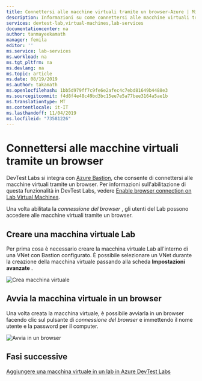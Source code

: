 ```yaml
---
title: Connettersi alle macchine virtuali tramite un browser-Azure | Microsoft Docs
description: Informazioni su come connettersi alle macchine virtuali tramite un browser.
services: devtest-lab,virtual-machines,lab-services
documentationcenter: na
author: tanmayeekamath
manager: femila
editor: ''
ms.service: lab-services
ms.workload: na
ms.tgt_pltfrm: na
ms.devlang: na
ms.topic: article
ms.date: 08/19/2019
ms.author: takamath
ms.openlocfilehash: 1bb5d979ff7c9fe6e2afec4c7ebd81649b4488e3
ms.sourcegitcommit: f4d8f4e48c49bd3bc15ee7e5a77bee3164a5ae1b
ms.translationtype: MT
ms.contentlocale: it-IT
ms.lasthandoff: 11/04/2019
ms.locfileid: "73581226"
---
```

# <a name="connect-to-your-virtual-machines-through-a-browser"></a>Connettersi alle macchine virtuali tramite un browser 

DevTest Labs si integra con [Azure Bastion](https://docs.microsoft.com/azure/bastion/), che consente di connettersi alle macchine virtuali tramite un browser. Per informazioni sull'abilitazione di questa funzionalità in DevTest Labs, vedere [Enable browser connection on Lab Virtual Machines](enable-browser-connection-lab-virtual-machines.md).

Una volta abilitata la *connessione del browser* , gli utenti del Lab possono accedere alle macchine virtuali tramite un browser.  


## <a name="create-a-lab-virtual-machine"></a>Creare una macchina virtuale Lab

Per prima cosa è necessario creare la macchina virtuale Lab all'interno di una VNet con Bastion configurato. È possibile selezionare un VNet durante la creazione della macchina virtuale passando alla scheda **Impostazioni avanzate** .

![Crea macchina virtuale](./media/connect-virtual-machine-through-browser/create-virtual-machine.png)

## <a name="launch-virtual-machine-in-a-browser"></a>Avvia la macchina virtuale in un browser

Una volta creata la macchina virtuale, è possibile avviarla in un browser facendo clic sul pulsante di *connessione del browser* e immettendo il nome utente e la password per il computer.  

![Avvia in un browser](./media/connect-virtual-machine-through-browser/browser-connect.png)

## <a name="next-steps"></a>Fasi successive

[Aggiungere una macchina virtuale in un lab in Azure DevTest Labs](devtest-lab-add-vm.md)
